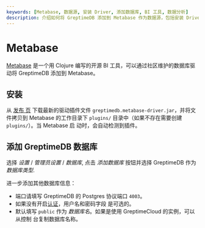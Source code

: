 ```yaml
---
keywords: [Metabase, 数据源, 安装 Driver, 添加数据库, BI 工具, 数据分析]
description: 介绍如何将 GreptimeDB 添加到 Metabase 作为数据源，包括安装 Driver 和添加 GreptimeDB 数据库的方法。
---
```


# Metabase

[Metabase](https://github.com/metabase/metabase) 是一个用 Clojure 编写的开源 BI
工具，可以通过社区维护的数据库驱动将 GreptimeDB 添加到 Metabase。

## 安装

从 [发布
页](https://github.com/greptimeteam/greptimedb-metabase-driver/releases/latest/)
下载最新的驱动插件文件 `greptimedb.metabase-driver.jar`，并将文件拷贝到 Metabase
的工作目录下 `plugins/` 目录中（如果不存在需要创建 `plugins/`）。当 Metabase 启
动时，会自动检测到插件。

## 添加 GreptimeDB 数据库

选择 *设置* / *管理员设置* / *数据库*, 点击  *添加数据库* 按钮并选择 GreptimeDB
作为 *数据库类型*.

进一步添加其他数据库信息：

- 端口请填写 GreptimeDB 的 Postgres 协议端口 `4003`。
- 如果没有开启[认证](/user-guide/deployments-administration/authentication/overview.md)，用户名和密码字段
  是可选的。
- 默认填写 `public` 作为 *数据库名*。如果是使用 GreptimeCloud 的实例，可以从控制
  台复制数据库名称。
